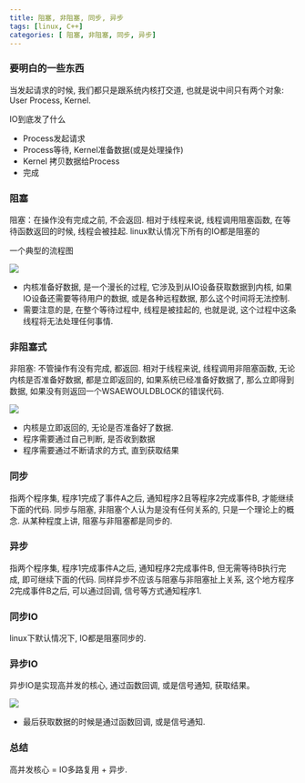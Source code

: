 ```yaml
---
title: 阻塞, 非阻塞, 同步, 异步
tags: [linux, C++]
categories: [ 阻塞, 非阻塞, 同步, 异步]
---
```

### 要明白的一些东西
当发起请求的时候, 我们都只是跟系统内核打交道, 也就是说中间只有两个对象: User Process, Kernel.

IO到底发了什么
* Process发起请求
* Process等待, Kernel准备数据(或是处理操作)
* Kernel 拷贝数据给Process
* 完成
<!--more-->
### 阻塞
阻塞：在操作没有完成之前, 不会返回. 相对于线程来说, 线程调用阻塞函数, 在等待函数返回的时候, 线程会被挂起. linux默认情况下所有的IO都是阻塞的

一个典型的流程图

![](https://encrt.com/wp-content/uploads/2016/12/%E9%98%BB%E5%A1%9EIO.jpg)

* 内核准备好数据, 是一个漫长的过程, 它涉及到从IO设备获取数据到内核, 如果IO设备还需要等待用户的数据, 或是各种远程数据, 那么这个时间将无法控制.
* 需要注意的是, 在整个等待过程中, 线程是被挂起的, 也就是说, 这个过程中这条线程将无法处理任何事情.

### 非阻塞式
非阻塞: 不管操作有没有完成, 都返回. 相对于线程来说, 线程调用非阻塞函数, 无论内核是否准备好数据, 都是立即返回的, 如果系统已经准备好数据了, 那么立即得到数据, 如果没有则返回一个WSAEWOULDBLOCK的错误代码.

![](https://encrt.com/wp-content/uploads/2016/12/非阻塞IO.jpg)

* 内核是立即返回的, 无论是否准备好了数据.
* 程序需要通过自己判断, 是否收到数据
* 程序需要通过不断请求的方式, 直到获取结果

### 同步
指两个程序集, 程序1完成了事件A之后, 通知程序2且等程序2完成事件B, 才能继续下面的代码. 同步与阻塞, 非阻塞个人认为是没有任何关系的, 只是一个理论上的概念. 从某种程度上讲, 阻塞与非阻塞都是同步的.

### 异步
指两个程序集, 程序1完成事件A之后, 通知程序2完成事件B, 但无需等待B执行完成, 即可继续下面的代码. 同样异步不应该与阻塞与非阻塞扯上关系, 这个地方程序2完成事件B之后, 可以通过回调, 信号等方式通知程序1.

### 同步IO
linux下默认情况下, IO都是阻塞同步的.

### 异步IO
异步IO是实现高并发的核心, 通过函数回调, 或是信号通知, 获取结果。

![](https://encrt.com/wp-content/uploads/2016/12/异步IO.png)

* 最后获取数据的时候是通过函数回调, 或是信号通知.

### 总结
高并发核心 = IO多路复用 + 异步.

